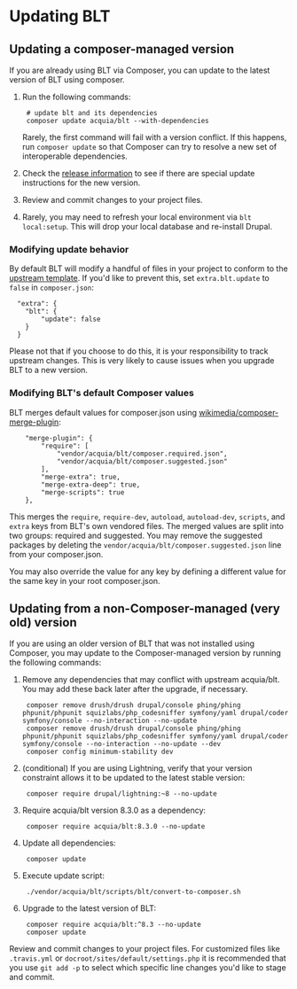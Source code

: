 # Updating BLT

## Updating a composer-managed version

If you are already using BLT via Composer, you can update to the latest version of BLT using composer.

1. Run the following commands:

        # update blt and its dependencies
        composer update acquia/blt --with-dependencies
  
   Rarely, the first command will fail with a version conflict. If this happens, run `composer update` so that Composer can try to resolve a new set of interoperable dependencies.

1. Check the [release information](https://github.com/acquia/blt/releases) to see if there are special update instructions for the new version. 
1. Review and commit changes to your project files.
1. Rarely, you may need to refresh your local environment via `blt local:setup`. This will drop your local database and re-install Drupal.

### Modifying update behavior

By default BLT will modify a handful of files in your project to conform to the [upstream template](https://github.com/acquia/blt/blob/8.x/template). If you'd like to prevent this, set `extra.blt.update` to `false` in `composer.json`:

      "extra": {
        "blt": {
            "update": false
        }
      }

Please not that if you choose to do this, it is your responsibility to track upstream changes. This is very likely to cause issues when you upgrade BLT to a new version.

### Modifying BLT's default Composer values

BLT merges default values for composer.json using [wikimedia/composer-merge-plugin](https://github.com/wikimedia/composer-merge-plugin):

        "merge-plugin": {
            "require": [
                "vendor/acquia/blt/composer.required.json",
                "vendor/acquia/blt/composer.suggested.json"
            ],
            "merge-extra": true,
            "merge-extra-deep": true,
            "merge-scripts": true
        },

This merges the `require`, `require-dev`, `autoload`, `autoload-dev`, `scripts`, and `extra` keys from BLT's own vendored files. The merged values are split into two groups: required and suggested. You may remove the suggested packages by deleting the `vendor/acquia/blt/composer.suggested.json` line from your composer.json.

You may also override the value for any key by defining a different value for the same key in your root composer.json.

## Updating from a non-Composer-managed (very old) version

If you are using an older version of BLT that was not installed using Composer, you may update to the Composer-managed version by running the following commands:

1. Remove any dependencies that may conflict with upstream acquia/blt. You may add these back later after the upgrade, if necessary.

        composer remove drush/drush drupal/console phing/phing phpunit/phpunit squizlabs/php_codesniffer symfony/yaml drupal/coder symfony/console --no-interaction --no-update
        composer remove drush/drush drupal/console phing/phing phpunit/phpunit squizlabs/php_codesniffer symfony/yaml drupal/coder symfony/console --no-interaction --no-update --dev
        composer config minimum-stability dev

1. (conditional) If you are using Lightning, verify that your version constraint allows it to be updated to the latest stable version:

        composer require drupal/lightning:~8 --no-update

1. Require acquia/blt version 8.3.0 as a dependency:

        composer require acquia/blt:8.3.0 --no-update

1. Update all dependencies:

        composer update

1. Execute update script:

        ./vendor/acquia/blt/scripts/blt/convert-to-composer.sh

1. Upgrade to the latest version of BLT:

        composer require acquia/blt:^8.3 --no-update
        composer update

Review and commit changes to your project files. For customized files like `.travis.yml` or `docroot/sites/default/settings.php` it is recommended that you use `git add -p` to select which specific line changes you'd like to stage and commit.
